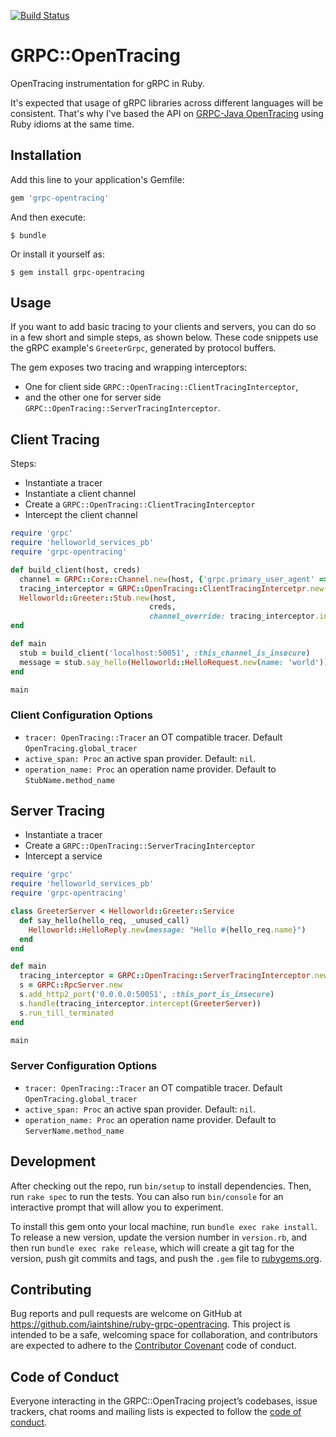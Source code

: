 [![Build Status](https://travis-ci.org/iaintshine/ruby-grpc-opentracing.svg?branch=master)](https://travis-ci.org/iaintshine/ruby-grpc-opentracing)

# GRPC::OpenTracing

OpenTracing instrumentation for gRPC in Ruby. 

It's expected that usage of gRPC libraries across different languages will be consistent. That's why I've based the API on [GRPC-Java OpenTracing](https://github.com/grpc-ecosystem/grpc-opentracing/tree/master/java) using Ruby idioms at the same time.

## Installation

Add this line to your application's Gemfile:

```ruby
gem 'grpc-opentracing'
```

And then execute:

    $ bundle

Or install it yourself as:

    $ gem install grpc-opentracing

## Usage

If you want to add basic tracing to your clients and servers, you can do so in a few short and simple steps, as shown below. These code snippets use the gRPC example's `GreeterGrpc`, generated by protocol buffers.

The gem exposes two tracing and wrapping interceptors:
* One for client side `GRPC::OpenTracing::ClientTracingInterceptor`, 
* and the other one for server side `GRPC::OpenTracing::ServerTracingInterceptor`.

## Client Tracing

Steps:
- Instantiate a tracer
- Instantiate a client channel
- Create a `GRPC::OpenTracing::ClientTracingInterceptor`
- Intercept the client channel

```ruby
require 'grpc'
require 'helloworld_services_pb'
require 'grpc-opentracing'

def build_client(host, creds)
  channel = GRPC::Core::Channel.new(host, {'grpc.primary_user_agent' => 'grpc-opentracing'}, creds)
  tracing_interceptor = GRPC::OpenTracing::ClientTracingIntercetpr.new(tracer: OpenTracing.global_tracer)
  Helloworld::Greeter::Stub.new(host, 
                               creds, 
                               channel_override: tracing_interceptor.intercept(channel))
end

def main
  stub = build_client('localhost:50051', :this_channel_is_insecure)
  message = stub.say_hello(Helloworld::HelloRequest.new(name: 'world')).message
end

main
```

### Client Configuration Options

* `tracer: OpenTracing::Tracer` an OT compatible tracer. Default `OpenTracing.global_tracer`
* `active_span: Proc` an active span provider. Default: `nil`.
* `operation_name: Proc` an operation name provider. Default to `StubName.method_name`

## Server Tracing

- Instantiate a tracer
- Create a `GRPC::OpenTracing::ServerTracingInterceptor`
- Intercept a service

```ruby
require 'grpc'
require 'helloworld_services_pb'
require 'grpc-opentracing'

class GreeterServer < Helloworld::Greeter::Service
  def say_hello(hello_req, _unused_call)
    Helloworld::HelloReply.new(message: "Hello #{hello_req.name}")
  end
end

def main
  tracing_interceptor = GRPC::OpenTracing::ServerTracingInterceptor.new(tracer: OpenTracing.global_tracer)
  s = GRPC::RpcServer.new
  s.add_http2_port('0.0.0.0:50051', :this_port_is_insecure)
  s.handle(tracing_interceptor.intercept(GreeterServer))
  s.run_till_terminated
end

main
```

### Server Configuration Options

* `tracer: OpenTracing::Tracer` an OT compatible tracer. Default `OpenTracing.global_tracer`
* `active_span: Proc` an active span provider. Default: `nil`.
* `operation_name: Proc` an operation name provider. Default to `ServerName.method_name`

## Development

After checking out the repo, run `bin/setup` to install dependencies. Then, run `rake spec` to run the tests. You can also run `bin/console` for an interactive prompt that will allow you to experiment.

To install this gem onto your local machine, run `bundle exec rake install`. To release a new version, update the version number in `version.rb`, and then run `bundle exec rake release`, which will create a git tag for the version, push git commits and tags, and push the `.gem` file to [rubygems.org](https://rubygems.org).

## Contributing

Bug reports and pull requests are welcome on GitHub at https://github.com/iaintshine/ruby-grpc-opentracing. This project is intended to be a safe, welcoming space for collaboration, and contributors are expected to adhere to the [Contributor Covenant](http://contributor-covenant.org) code of conduct.

## Code of Conduct

Everyone interacting in the GRPC::OpenTracing project’s codebases, issue trackers, chat rooms and mailing lists is expected to follow the [code of conduct](https://github.com/iaintshine/ruby-grpc-opentracing/blob/master/CODE_OF_CONDUCT.md).
